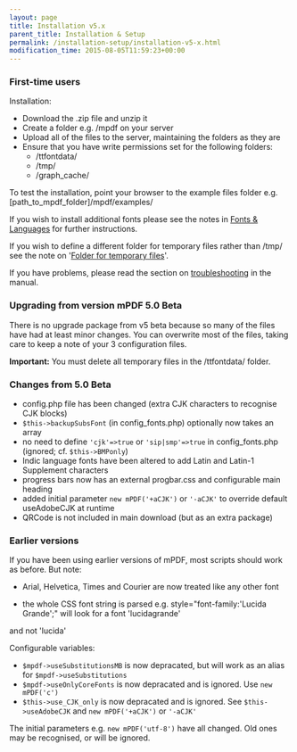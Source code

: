 ```yaml
---
layout: page
title: Installation v5.x
parent_title: Installation & Setup
permalink: /installation-setup/installation-v5-x.html
modification_time: 2015-08-05T11:59:23+00:00
---
```




<h3>First-time users</h3>
<p>Installation:</p>
<ul>
<li>Download the .zip file and unzip it</li>
<li>Create a folder e.g. <span class="filename">/mpdf</span> on your server </li>
<li>Upload all of the files to the server, maintaining the folders as they are </li>
<li>Ensure that you have write permissions set for the following folders:
<ul>
<li><span class="filename">/ttfontdata/</span> 

</li>
<li><span class="filename">/tmp/</span> 

</li>
<li><span class="filename">/graph_cache/</span></li>
</ul>
</li>
</ul>
<p>To test the installation, point your browser to the example files folder e.g. <span class="filename">[path_to_mpdf_folder]/mpdf/examples/</span></p>
<p>If you wish to install additional fonts please see the notes in <a href="{{ "/fonts-languages/fonts-in-mpdf-5-x.html" | prepend: site.baseurl }}">Fonts &amp; Languages</a> for further instructions.</p>
<p>If you wish to define a different folder for temporary files rather than <span class="filename">/tmp/</span> see the note on '<a href="{{ "/installation-setup/folders-for-temporary-files.html" | prepend: site.baseurl }}">Folder for temporary files</a>'.</p>
<p>If you have problems, please read the section on <a href="{{ "/troubleshooting/known-issues.html" | prepend: site.baseurl }}">troubleshooting</a> in the manual.</p>
<h3>

Upgrading from version mPDF 5.0 Beta

</h3>
<p>There is no upgrade package from v5 beta because so many of the files have had at least minor changes. You can overwrite most of the files, taking care to keep a note of your 3 configuration files.</p>
<p class="manual_block"><b>Important:</b> You must delete all temporary files in the <span class="filename">/ttfontdata/</span> folder.</p>
<h3>Changes from 5.0 Beta</h3>
<ul>
<li>config.php file has been changed (extra CJK characters to recognise CJK blocks)</li>
<li><code>$this-&gt;backupSubsFont</code> (in <span class="filename">config_fonts.php</span>) optionally now takes an array</li>
<li>no need to define <code>'cjk'=&gt;true</code> or <code>'sip|smp'=&gt;true</code> in <span class="filename">config_fonts.php</span> (ignored; cf. <code>$this-&gt;BMPonly</code>)</li>
<li>Indic language fonts have been altered to add Latin and Latin-1 Supplement characters</li>
<li>progress bars now has an external progbar.css and configurable main heading</li>
<li>added initial parameter <code>new mPDF('+aCJK')</code> or <code>'-aCJK'</code> to override default useAdobeCJK at runtime</li>
<li>QRCode is not included in main download (but as an extra package)</li>
</ul>
<h3>Earlier versions</h3>
<p>If you have been using earlier versions of mPDF, most scripts should work as before. But note:

- Arial, Helvetica, Times and Courier are now treated like any other font

- the whole CSS font string is parsed e.g. style="font-family:'Lucida Grande';" will look for a font 'lucidagrande'

and not 'lucida'</p>
<p>Configurable variables:</p>
<ul>
<li><code>$mpdf-&gt;useSubstitutionsMB</code> is now depracated, but will work as an alias for <code>$mpdf-&gt;useSubstitutions</code></li>
<li><code>$mpdf-&gt;useOnlyCoreFonts</code> is now depracated and is ignored. Use <code>new mPDF('c')</code></li>
<li><code>$this-&gt;use_CJK_only</code> is now depracated and is ignored. See <code>$this-&gt;useAdobeCJK</code> and <code>new mPDF('+aCJK')</code> or <code>'-aCJK'</code></li>
</ul>
<p>The initial parameters e.g. <code>new mPDF('utf-8')</code> have all changed. Old ones may be recognised, or will be ignored.</p>
<p>&nbsp;</p>
